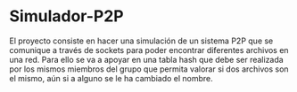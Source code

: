 # Simulador-P2P
El proyecto consiste en hacer una simulación de un sistema P2P que se comunique a través de sockets para poder encontrar diferentes archivos en una red. Para ello se va a apoyar en una tabla hash que debe ser realizada por los mismos miembros del grupo que permita valorar si dos archivos son el mismo, aún si a alguno se le ha cambiado el nombre.

